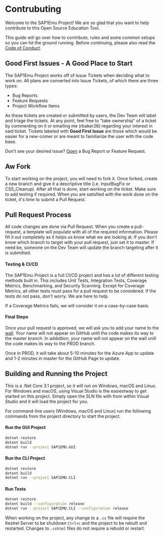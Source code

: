 # Contrubuting 
Welcome to the SAP1Emu Project! We are so glad that you want to help contribute to this Open Source Education Tool.

This guide will go over how to contribute, rules and some common setups so you can hit the ground running.
Before continuing, please also read the [Code of Conduct](CODE_OF_CONDUCT.md).

## Good First Issues - A Good Place to Start

The SAP1Emu Project works off of Issue Tickets when deciding what to work on.  All plans are converted into Issue Tickets, of which there are three types:
* Bug Reports
* Feature Requests 
* Project Workflow Items

As these tickets are created or submitted by users, the Dev Team will label and triage the tickets. At any point, feel free to "take ownership" of a ticket by commenting on it or emailing me (rbaker26) regarding your interest in said ticket. Tickets labeled with **Good First Issue** are those which would be easier for a new-comer or are meant to familiarize the user with the code base. 

Don't see your desired issue? [Open](https://github.com/rbaker26/SAP1EMU/issues/new/choose) a Bug Report or Feature Request.


## Aw Fork
To start working on the project, you will need to fork it.  Once forked, create a new branch and give it a descriptive title (i.e. InputBugFix or CSS_Cleanup). After all that is done, start working on the ticket.  Make sure to add testing if required. When you are satisfied with the work done on the ticket, it's time to submit a Pull Request.


## Pull Request Process
All code changes are done via Pull Request.  When you create a pull-request, a template will populate with all of the required information. Please fill it out completely as it helps us know what we are looking at.  If you don't know which branch to target with your pull request, just set it to master. If need be, someone on the Dev Team will update the branch targeting after it is submitted.  

#### Testing & CI/CD
The SAP1Emu Project is a full CI/CD project and has a lot of different testing methods built in. This includes Unit Tests, Integration Tests, Coverage Metrics, Benchmarking, and Security Scanning. Except for Coverage Metrics, all other tests must pass for a pull request to be considered.  If the tests do not pass, don't worry. We are here to help. 

If a Coverage Metrics fails, we will consider it on a case-by-case basis.  


#### Final Steps 
Once your pull request is approved, we will ask you to add your name to the [wall](https://sap1emu.net/Home/Contributors).
Your name will not appear on GitHub until the code makes its way to the master branch. In addidtion, your name will not appear on the wall unill the code makes its way to the PROD branch. 

Once in PROD, it will take about 5-10 minutes for the Azure App to update and 1-2 minutes in master for the GitHub Page to update.



## Building and Running the Project
This is a .Net Core 3.1 project, so it will run on Windows, macOS and Linux. For Windows and macOS, using Visual Studio is the easiestway to get started on this project. Simply open the SLN file with from within Visual Studio and it will load the project for you.

For command-line users (Windows, macOS and Linux) run the following commands from the project directory to start the project.

#### Run the GUI Project
```bash
dotnet restore
dotent build
dotnet run --project SAP1EMU.GUI 
```

#### Run the CLI Project
```bash
dotnet restore
dotent build
dotnet run --project SAP1EMU.CLI
```

#### Run Tests
```bash
dotnet restore
dotent build --configuration release
dotnet run --project SAP1EMU.CLI --configuration release
```

When working on the project, any change to a `.cs` file will require the Kestrel Server to be shutdown `Ctrl+c` and the project to be rebuilt and restarted. Changes to `.cshtml` files do not require a rebuild or restart.
